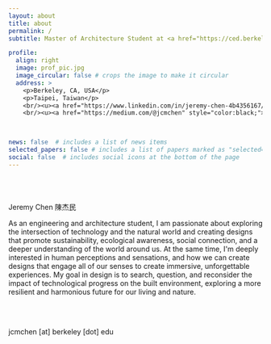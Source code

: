 ```yaml
---
layout: about
title: about
permalink: /
subtitle: Master of Architecture Student at <a href="https://ced.berkeley.edu/">UC Berkeley CED</a>. 

profile:
  align: right
  image: prof_pic.jpg
  image_circular: false # crops the image to make it circular
  address: >
    <p>Berkeley, CA, USA</p>
    <p>Taipei, Taiwan</p>
    <br/><u><a href="https://www.linkedin.com/in/jeremy-chen-4b4356167/" style="color:black;">LinkedIn</a>
    <br/><u><a href="https://medium.com/@jcmchen" style="color:black;">Medium</a>

  

news: false  # includes a list of news items
selected_papers: false # includes a list of papers marked as "selected={true}"
social: false  # includes social icons at the bottom of the page
---
```

<br/>
<br/>
<br/>
Jeremy Chen 陳杰民

As an engineering and architecture student, I am passionate about exploring the
intersection of technology and the natural world and creating designs that promote
sustainability, ecological awareness, social connection, and a deeper understanding
of the world around us. At the same time, I'm deeply interested in human
perceptions and sensations, and how we can create designs that engage all of our
senses to create immersive, unforgettable experiences. My goal in design is to
search, question, and reconsider the impact of technological progress on the built
environment, exploring a more resilient and harmonious future for our living and
nature.

<br/><br/>

jcmchen [at] berkeley [dot] edu 



<!-- Write your biography here. Tell the world about yourself. Link to your favorite [subreddit](http://reddit.com). You can put a picture in, too. The code is already in, just name your picture `prof_pic.jpg` and put it in the `img/` folder.

Put your address / P.O. box / other info right below your picture. You can also disable any these elements by editing `profile` property of the YAML header of your `_pages/about.md`. Edit `_bibliography/papers.bib` and Jekyll will render your [publications page](/al-folio/publications/) automatically.

Link to your social media connections, too. This theme is set up to use [Font Awesome icons](http://fortawesome.github.io/Font-Awesome/) and [Academicons](https://jpswalsh.github.io/academicons/), like the ones below. Add your Facebook, Twitter, LinkedIn, Google Scholar, or just disable all of them. -->

